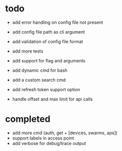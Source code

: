 # todo
- add error handling on config file not present
- add config file path as cli argument
- add validation of config file format
- add more tests
- add support for flag and arguments
- add dynamic cmd for bash
- add a custom search cmd

- add refresh token support option

- handle offset and max limit for api calls

# completed
- add more cmd (auth, get + [devices, swarms, aps])
- support labels in access point
- add verbose for debug/trace output
